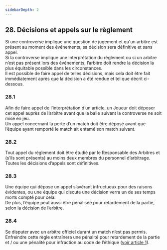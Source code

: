 ```yaml
---
sidebarDepth: 2
---
```


## 28. Décisions et appels sur le règlement
Si une controverse implique une question de jugement et qu'un arbitre est présent au moment des événements, sa décision sera définitive et sans appel. <br>
Si la controverse implique une interprétation du règlement ou si un arbitre n’est pas présent lors des événements, l’arbitre
doit rendre la décision la plus équitable possible dans les circonstances. <br>
Il est possible de faire appel de telles décisions, mais cela doit être fait immédiatement après que la décision a été rendue et tel que décrit ci-dessous.

### 28.1
Afin de faire appel de l’interprétation d’un article, un Joueur doit déposer cet appel auprès de l’arbitre avant que la balle suivant la controverse ne soit mise en jeu. <br>
Un appel concernant la perte d’un match doit être déposé avant que l’équipe ayant remporté le match ait entamé son match suivant.

### 28.2
Tout appel du règlement doit être étudié par le Responsable des Arbitres et (s’ils sont présents) au moins deux membres du personnel d’arbitrage. <br>
Toutes les décisions d’appels sont définitives.

### 28.3
Une équipe qui dépose un appel s’avérant infructueux pour des raisons évidentes, ou une équipe qui discute une décision verra un de ses temps morts compté pour cela. <br>
De plus, l’équipe peut aussi être pénalisée pour retardement de la partie, selon la décision de l’arbitre.

### 28.4
Se disputer avec un arbitre officiel durant un match n’est pas permis. <br>
Enfreindre cette règle entraînera une pénalité pour retardement de la partie et / ou une pénalité pour infraction au code de l’éthique ([voir article 1](/rules/code.md)).